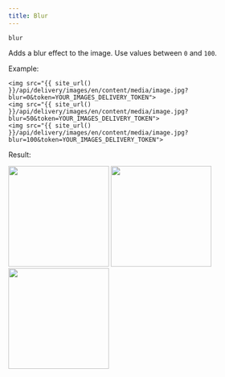 ```yaml
---
title: Blur
---
```


`blur`

Adds a blur effect to the image. Use values between `0` and `100`.

Example:

```twig
<img src="{{ site_url() }}/api/delivery/images/en/content/media/image.jpg?blur=0&token=YOUR_IMAGES_DELIVERY_TOKEN">
<img src="{{ site_url() }}/api/delivery/images/en/content/media/image.jpg?blur=50&token=YOUR_IMAGES_DELIVERY_TOKEN">
<img src="{{ site_url() }}/api/delivery/images/en/content/media/image.jpg?blur=100&token=YOUR_IMAGES_DELIVERY_TOKEN">
```

Result:

<img width="200" class="inline" src="[site_url]/api/delivery/images/en/content/media/image.jpg?q=70&w=200&dpr=2&blur=0&token=4864fb8e1ebe080e6e4ad5c4363083a6">
<img width="200" class="inline" src="[site_url]/api/delivery/images/en/content/media/image.jpg?q=70&w=200&dpr=2&blur=50&token=4864fb8e1ebe080e6e4ad5c4363083a6">
<img width="200" class="inline" src="[site_url]/api/delivery/images/en/content/media/image.jpg?q=70&w=200&dpr=2&blur=100&token=4864fb8e1ebe080e6e4ad5c4363083a6">

